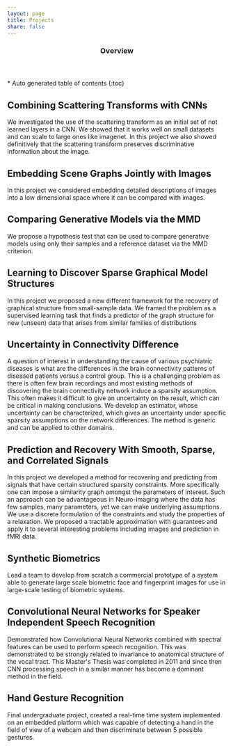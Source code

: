 ```yaml
---
layout: page
title: Projects
share: false
---
```


<section id="table-of-contents" class="toc">
  <header>
    <h3>Overview</h3>
  </header>
<div id="drawer" markdown="1">
*  Auto generated table of contents
{:toc}
</div>
</section><!-- /#table-of-contents -->

**Combining Scattering Transforms with CNNs**
----------------------------------------------
We investigated the use of the scattering transform as an initial set of not learned layers in a CNN. We showed that it works well on small datasets and can scale to large ones like imagenet. 
In this project we also showed definitively that the scattering transform preserves discriminative information about the image.

**Embedding Scene Graphs Jointly with Images**
------------------------------------------
In this project we considered embedding detailed descriptions of images into a low dimensional space where it can be compared with images. 


**Comparing Generative Models via the MMD**
------------------------------------------
We propose a hypothesis test that can be used to compare generative models using only their samples and a reference dataset via the MMD criterion. 


**Learning to Discover Sparse Graphical Model Structures**
----------------------------------------------------
In this project we proposed a new different framework for the recovery of graphical structure from small-sample data. We framed the problem as a supervised learning task that finds a predictor of the graph structure for new (unseen) data that arises from similar families of distributions


**Uncertainty in Connectivity Difference**
------------------------------------------
A question of interest in understanding the cause of various psychiatric diseases is what are the differences in the brain connectivity patterns of diseased patients versus a control group. This is a challenging problem as there is often few brain recordings and most existing methods of discovering the brain connectivity network induce a sparsity assumption. This often makes it difficult to give an uncertainty on the result, which can be critical in making conclusions. We develop an estimator, whose uncertainty can be characterized, which gives an uncertainty under specific sparsity assumptions on the network differences. The method is generic and can be applied to other domains. 


**Prediction and Recovery With Smooth, Sparse, and Correlated Signals**
------------------------------------------
In this project we developed a method for recovering and predicting from signals that have certain structured sparsity  constraints. More specifically one can impose a similarity graph amongst the parameters of interest. Such an approach can be advantageous in Neuro-imaging where the data has few samples, many parameters, yet we can make underlying assumptions. We use a discrete formulation of the constraints and study the properties of a relaxation. We proposed a tractable approximation with guarantees and apply it to several interesting problems including images and prediction in fMRI data.  


**Synthetic Biometrics**
---------------------------
Lead a team to develop from scratch a commercial prototype of a system able to generate large scale biometric face and fingerprint images for use in large-scale testing of biometric systems.


**Convolutional Neural Networks for Speaker Independent Speech Recognition**
------------------------------
Demonstrated how Convolutional Neural Networks combined with spectral features can be used to perform speech recognition. This was demonstrated to be strongly related to invariance to anatomical structure of the vocal tract. This Master's Thesis was completed in 2011 and since then CNN processing speech in a similar manner has become a dominant method in the field.    


**Hand Gesture Recognition**
-----------------------------
Final undergraduate project, created a real-time time system implemented on an embedded platform which was capable of detecting a hand in the field of view of a webcam and then discriminate between 5 possible gestures. 
